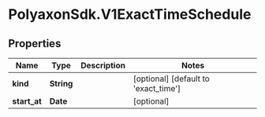 # PolyaxonSdk.V1ExactTimeSchedule

## Properties

Name | Type | Description | Notes
------------ | ------------- | ------------- | -------------
**kind** | **String** |  | [optional] [default to &#39;exact_time&#39;]
**start_at** | **Date** |  | [optional] 


